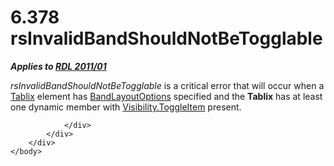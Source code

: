 <html dir="LTR" xmlns:mshelp="http://msdn.microsoft.com/mshelp" xmlns:ddue="http://ddue.schemas.microsoft.com/authoring/2003/5" xmlns:xlink="http://www.w3.org/1999/xlink" xmlns:tool="http://www.microsoft.com/tooltip">
    <head>
        <meta http-equiv="Content-Type" content="text/html; CHARSET=utf-8"></meta>
        <meta name="save" content="history"></meta>
        <title>6.378 rsInvalidBandShouldNotBeTogglable</title>
        <xml>
            <mshelp:toctitle title="6.378 rsInvalidBandShouldNotBeTogglable"></mshelp:toctitle>
            <mshelp:rltitle title="[MS-RDL]: rsInvalidBandShouldNotBeTogglable"></mshelp:rltitle>
            <mshelp:keyword index="A" term="b0a553ba-5e05-4b69-ba73-dd71f119071c"></mshelp:keyword>
            <mshelp:attr name="DCSext.ContentType" value="open specification"></mshelp:attr>
            <mshelp:attr name="AssetID" value="b0a553ba-5e05-4b69-ba73-dd71f119071c"></mshelp:attr>
            <mshelp:attr name="TopicType" value="kbRef"></mshelp:attr>
            <mshelp:attr name="DCSext.Title" value="[MS-RDL]: rsInvalidBandShouldNotBeTogglable" />
        </xml>
    </head>
    <body>
        <div id="header">
            <h1 class="heading">6.378 rsInvalidBandShouldNotBeTogglable</h1>
        </div>
        <div id="mainSection">
            <div id="mainBody">
                <div id="allHistory" class="saveHistory"></div>
                <div id="sectionSection0" class="section" name="collapseableSection">
                    

<p><b><i>Applies to </i></b><a href="bf2bab1a-b608-4bcc-b718-1cc1baa9579c.md"><b><i>RDL 2011/01</i></b></a></p>

<p><i>rsInvalidBandShouldNotBeTogglable</i> is a critical error
that will occur when a <a href="e42fb86e-799a-4202-8845-ac38831efccb.md">Tablix</a>
element has <a href="10738c86-0779-4107-997f-924a8a27c8f2.md">BandLayoutOptions</a>
specified and the <b>Tablix</b> has at least one dynamic member with <a href="c8d65dad-7679-4ef7-8d8c-dc7cffdfd32e.md">Visibility.ToggleItem</a>
present.</p>


                </div>
            </div>
        </div>
    </body>
</html>